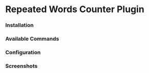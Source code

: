# Repeated Words Counter Plugin


### Installation

### Available Commands

### Configuration

### Screenshots

